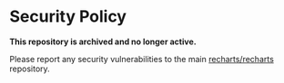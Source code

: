 # Security Policy

**This repository is archived and no longer active.**

Please report any security vulnerabilities to the main [recharts/recharts](https://github.com/recharts/recharts) repository.